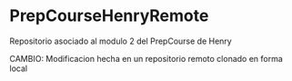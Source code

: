 # PrepCourseHenryRemote
Repositorio asociado al modulo 2 del PrepCourse de Henry

CAMBIO: Modificacion hecha en un repositorio remoto clonado en forma local